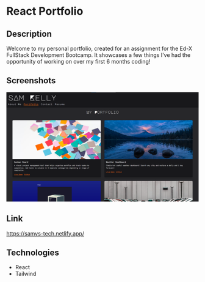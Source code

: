# React Portfolio

## Description
Welcome to my personal portfolio, created for an assignment for the Ed-X FullStack Development Bootcamp. It showcases a few things I've had the opportunity of working on over my first 6 months coding!
## Screenshots
![Portfolio Screenshot](/vite-project/src/assets/portfolio-screenshot.png)
## Link 
https://samvs-tech.netlify.app/

## Technologies

- React
- Tailwind
